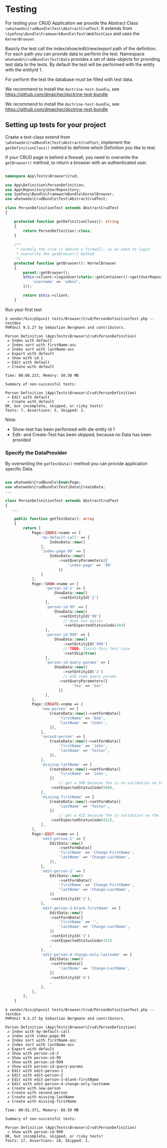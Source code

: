 # Testing

For testing your CRUD Application we provide the Abstract Class `\whatwedo\CrudBundle\Test\AbstractCrudTest`.
It extends from `\Symfony\Bundle\FrameworkBundle\Test\WebTestCase` and uses the `KernerBrowser`.

Basicly the test call the index/show/edit/new/export path of the definition. For each path you can provide data to 
perform the test. Namespace `whatwedo\CrudBundle\Test\Data` provides a set of data-objects for providing test data to 
the tests. By default the test will be performed with the entity with the entityId 1.

For perform the test the database must be filled with test data.  

We recommend to install the `doctrine-test-bundle`, see https://github.com/dmaicher/doctrine-test-bundle

We recommend to install the `doctrine-test-bundle`, see https://github.com/dmaicher/doctrine-test-bundle



## Setting up tests for your project


Craete a test-class extend from `\whatwedo\CrudBundle\Test\AbstractCrudTest`, implement the `getDefinitionClass()` mehtod 
to definine which Definition you like to test.

If your CRUD page is behind a firewall, you need to overwrite the `getBrowser()` method, to return a browser with 
an authenticated user.

```php 

namespace App\Tests\Browser\Crud;

use App\Definition\PersonDefinition;
use App\Repository\UserRepository;
use Symfony\Bundle\FrameworkBundle\KernelBrowser;
use whatwedo\CrudBundle\Test\AbstractCrudTest;

class PersonDefinitionTest extends AbstractCrudTest
{

    protected function getDefinitionClass(): string
    {
        return PersonDefinition::class;
    }
    
    /**
     * normaly the crud is behind a firewall, so we need to login
     * overwrite the getBrowser() method
     */
    protected function getBrowser(): KernelBrowser
    {
        parent::getBrowser();
        $this->client->loginUser(static::getContainer()->get(UserRepository::class)->findOneBy([
            'username' => 'admin',
        ]));

        return $this->client;
    }


```

Run your first test

```
$ vendor/bin/phpunit tests/Browser/Crud/PersonDefinitionTest.php --testdox
PHPUnit 9.5.27 by Sebastian Bergmann and contributors.

Person Definition (App\Tests\Browser\Crud\PersonDefinition)
 ✔ Index with default
 ✔ Index sort with firstName-asc
 ✔ Index sort with lastName-asc
 ✔ Export with default
 ✔ Show with id-1
 ↩ Edit with default
 ↩ Create with default

Time: 00:00.223, Memory: 50.50 MB

Summary of non-successful tests:

Person Definition (App\Tests\Browser\Crud\PersonDefinition)
 ↩ Edit with default
 ↩ Create with default
OK, but incomplete, skipped, or risky tests!
Tests: 7, Assertions: 5, Skipped: 2.

```

Note:

- Show-test has been performed with die entity id 1
- Edit- and Create-Test has been skipped, because no Data has been provided 

### Specify the DataProvider

By overwriting the `getTestData()` method you can provide application specific Data.


```php

use whatwedo\CrudBundle\Enum\Page;
use whatwedo\CrudBundle\Test\Data\CreateData;
...

class PersonDefinitionTest extends AbstractCrudTest
{
   ...

    public function getTestData(): array
    {
        return [
            Page::INDEX->name => [
                'my-default-call' => [
                    IndexData::new()
                ],
                'index-page-99' => [
                    IndexData::new()
                        ->setQueryParameters([
                            'index-page' => '99'
                        ])
                ]
            ],
            Page::SHOW->name => [
                  'person-id-2' => [
                      ShowData::new()
                        ->setEntityId('2')
                  ],
                  'person-id-99' => [
                      ShowData::new()
                        ->setEntityId('99')
                          // does not exists
                          ->setExpectedStatusCode(404)
                  ],
                  'person-id-999' => [
                      ShowData::new()
                          ->setEntityId('999')
                          // TODO: finish this test case
                          ->setSkip(true)
                  ],
                  'person-id-query-params' => [
                      ShowData::new()
                          ->setEntityId('2')
                          // add some query params
                        ->setQueryParameters([
                              'foo' => 'bar'
                        ])
                  ],
            ],
            Page::CREATE->name => [
                'new-person' => [
                    CreateData::new()->setFormData([
                        'firstName' => 'Bob',
                        'lastName' => 'Coder',
                    ]),
                ],
                'second-person' => [
                    CreateData::new()->setFormData([
                        'firstName' => 'John',
                        'lastName' => 'Tester',
                    ]),
                ],
                'missing-lastName' => [
                    CreateData::new()->setFormData([
                        'firstName' => 'John',
                    ])
                        // get a 500 because the is no validation on the field
                    ->setExpectedStatusCode(500),
                ],
                'missing-firstName' => [
                    CreateData::new()->setFormData([
                        'lastName' => 'Tester',
                    ])
                        // get a 422 because the is validation on the field
                    ->setExpectedStatusCode(422),
                ],
            ],
            Page::EDIT->name => [
                'edit-person-1' => [
                    EditData::new()
                        ->setFormData([
                        'firstName' => 'Change-FirstName',
                        'lastName' => 'Change-LastName',
                    ]),
                ],
                'edit-person-2' => [
                    EditData::new()
                        ->setFormData([
                        'firstName' => 'Change-FirstName',
                        'lastName' => 'Change-LastName',
                    ])
                    ->setEntityId('2'),
                ],
                'edit-person-3-blank-firstName' => [
                    EditData::new()
                    ->setFormData([
                        'firstName' => '',
                        'lastName' => 'Change-LastName',
                    ])
                    ->setEntityId('3')
                    ->setExpectedStatusCode(422)
                    ,
                ],
                'edit-person-4-change-only-lastname' => [
                    EditData::new()
                    ->setFormData([
                        'lastName' => 'Change-LastName',
                    ])
                    ->setEntityId('4')
                    ,
                ],
            ],
        ];        
    }


```


```
$ vendor/bin/phpunit tests/Browser/Crud/PersonDefinitionTest.php --testdox
PHPUnit 9.5.27 by Sebastian Bergmann and contributors.

Person Definition (App\Tests\Browser\Crud\PersonDefinition)
 ✔ Index with my-default-call
 ✔ Index with index-page-99
 ✔ Index sort with firstName-asc
 ✔ Index sort with lastName-asc
 ✔ Export with default
 ✔ Show with person-id-2
 ✔ Show with person-id-99
 ↩ Show with person-id-999
 ✔ Show with person-id-query-params
 ✔ Edit with edit-person-1
 ✔ Edit with edit-person-2
 ✔ Edit with edit-person-3-blank-firstName
 ✔ Edit with edit-person-4-change-only-lastname
 ✔ Create with new-person
 ✔ Create with second-person
 ✔ Create with missing-lastName
 ✔ Create with missing-firstName

Time: 00:01.371, Memory: 68.50 MB

Summary of non-successful tests:

Person Definition (App\Tests\Browser\Crud\PersonDefinition)
 ↩ Show with person-id-999
OK, but incomplete, skipped, or risky tests!
Tests: 17, Assertions: 24, Skipped: 1.

```




